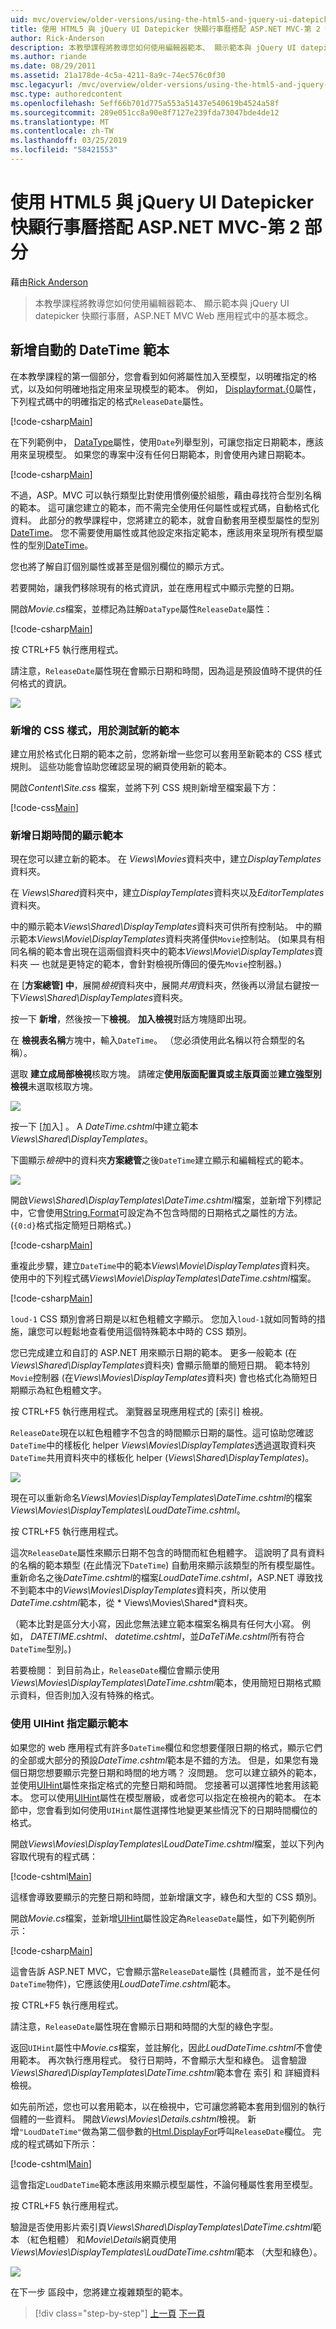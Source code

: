 ```yaml
---
uid: mvc/overview/older-versions/using-the-html5-and-jquery-ui-datepicker-popup-calendar-with-aspnet-mvc/using-the-html5-and-jquery-ui-datepicker-popup-calendar-with-aspnet-mvc-part-2
title: 使用 HTML5 與 jQuery UI Datepicker 快顯行事曆搭配 ASP.NET MVC-第 2 部分 |Microsoft Docs
author: Rick-Anderson
description: 本教學課程將教導您如何使用編輯器範本、 顯示範本與 jQuery UI datepicker 快顯行事曆，ASP.NET MV 中的基本概念...
ms.author: riande
ms.date: 08/29/2011
ms.assetid: 21a178de-4c5a-4211-8a9c-74ec576c0f30
msc.legacyurl: /mvc/overview/older-versions/using-the-html5-and-jquery-ui-datepicker-popup-calendar-with-aspnet-mvc/using-the-html5-and-jquery-ui-datepicker-popup-calendar-with-aspnet-mvc-part-2
msc.type: authoredcontent
ms.openlocfilehash: 5eff66b701d775a553a51437e540619b4524a58f
ms.sourcegitcommit: 289e051cc8a90e8f7127e239fda73047bde4de12
ms.translationtype: MT
ms.contentlocale: zh-TW
ms.lasthandoff: 03/25/2019
ms.locfileid: "58421553"
---
```

<a name="using-the-html5-and-jquery-ui-datepicker-popup-calendar-with-aspnet-mvc---part-2"></a>使用 HTML5 與 jQuery UI Datepicker 快顯行事曆搭配 ASP.NET MVC-第 2 部分
====================
藉由[Rick Anderson]((https://twitter.com/RickAndMSFT))

> 本教學課程將教導您如何使用編輯器範本、 顯示範本與 jQuery UI datepicker 快顯行事曆，ASP.NET MVC Web 應用程式中的基本概念。


## <a name="adding-an-automatic-datetime-template"></a>新增自動的 DateTime 範本

在本教學課程的第一個部分，您會看到如何將屬性加入至模型，以明確指定的格式，以及如何明確地指定用來呈現模型的範本。 例如， [Displayformat.{0](https://msdn.microsoft.com/library/system.componentmodel.dataannotations.displayformatattribute.aspx)屬性，下列程式碼中的明確指定的格式`ReleaseDate`屬性。

[!code-csharp[Main](using-the-html5-and-jquery-ui-datepicker-popup-calendar-with-aspnet-mvc-part-2/samples/sample1.cs)]

在下列範例中， [DataType](https://msdn.microsoft.com/library/system.componentmodel.dataannotations.datatype.aspx)屬性，使用`Date`列舉型別，可讓您指定日期範本，應該用來呈現模型。 如果您的專案中沒有任何日期範本，則會使用內建日期範本。

[!code-csharp[Main](using-the-html5-and-jquery-ui-datepicker-popup-calendar-with-aspnet-mvc-part-2/samples/sample2.cs)]

不過，ASP。MVC 可以執行類型比對使用慣例優於組態，藉由尋找符合型別名稱的範本。 這可讓您建立的範本，而不需完全使用任何屬性或程式碼，自動格式化資料。 此部分的教學課程中，您將建立的範本，就會自動套用至模型屬性的型別[DateTime](https://msdn.microsoft.com/library/system.datetime.aspx)。 您不需要使用屬性或其他設定來指定範本，應該用來呈現所有模型屬性的型別[DateTime](https://msdn.microsoft.com/library/system.datetime.aspx)。

您也將了解自訂個別屬性或甚至是個別欄位的顯示方式。

若要開始，讓我們移除現有的格式資訊，並在應用程式中顯示完整的日期。

開啟*Movie.cs*檔案，並標記為註解`DataType`屬性`ReleaseDate`屬性：

[!code-csharp[Main](using-the-html5-and-jquery-ui-datepicker-popup-calendar-with-aspnet-mvc-part-2/samples/sample3.cs)]

按 CTRL+F5 執行應用程式。

請注意，`ReleaseDate`屬性現在會顯示日期和時間，因為這是預設值時不提供的任何格式的資訊。

![](using-the-html5-and-jquery-ui-datepicker-popup-calendar-with-aspnet-mvc-part-2/_static/image1.png)

### <a name="adding-css-styles-for-testing-new-templates"></a>新增的 CSS 樣式，用於測試新的範本

建立用於格式化日期的範本之前，您將新增一些您可以套用至新範本的 CSS 樣式規則。 這些功能會協助您確認呈現的網頁使用新的範本。

開啟*Content\Site.cs*s 檔案，並將下列 CSS 規則新增至檔案最下方：

[!code-css[Main](using-the-html5-and-jquery-ui-datepicker-popup-calendar-with-aspnet-mvc-part-2/samples/sample4.css)]

### <a name="adding-datetime-display-templates"></a>新增日期時間的顯示範本

現在您可以建立新的範本。 在  *Views\Movies*資料夾中，建立*DisplayTemplates*資料夾。

在  *Views\Shared*資料夾中，建立*DisplayTemplates*資料夾以及*EditorTemplates*資料夾。

中的顯示範本*Views\Shared\DisplayTemplates*資料夾可供所有控制站。 中的顯示範本*Views\Movie\DisplayTemplates*資料夾將僅供`Movie`控制站。 (如果具有相同名稱的範本會出現在這兩個資料夾中的範本*Views\Movie\DisplayTemplates*資料夾 — 也就是更特定的範本，會針對檢視所傳回的優先`Movie`控制器。)

在 [**方案總管] 中**，展開*檢視*資料夾中，展開*共用*資料夾，然後再以滑鼠右鍵按一下*Views\Shared\DisplayTemplates*資料夾。

按一下 **新增**，然後按一下**檢視**。 **加入檢視**對話方塊隨即出現。

在 **檢視表名稱**方塊中，輸入`DateTime`。 （您必須使用此名稱以符合類型的名稱）。

選取 **建立成局部檢視**核取方塊。 請確定**使用版面配置頁或主版頁面**並**建立強型別檢視**未選取核取方塊。

![](using-the-html5-and-jquery-ui-datepicker-popup-calendar-with-aspnet-mvc-part-2/_static/image2.png)

按一下 [加入] 。 A *DateTime.cshtml*中建立範本*Views\Shared\DisplayTemplates*。

下圖顯示*檢視*中的資料夾**方案總管**之後`DateTime`建立顯示和編輯程式的範本。

![](using-the-html5-and-jquery-ui-datepicker-popup-calendar-with-aspnet-mvc-part-2/_static/image3.png)

開啟*Views\Shared\DisplayTemplates\DateTime.cshtml*檔案，並新增下列標記中，它會使用[String.Format](https://msdn.microsoft.com/library/system.string.format.aspx)可設定為不包含時間的日期格式之屬性的方法。 (`{0:d}`格式指定簡短日期格式。)

[!code-csharp[Main](using-the-html5-and-jquery-ui-datepicker-popup-calendar-with-aspnet-mvc-part-2/samples/sample5.cs)]

重複此步驟，建立`DateTime`中的範本*Views\Movie\DisplayTemplates*資料夾。 使用中的下列程式碼*Views\Movie\DisplayTemplates\DateTime.cshtml*檔案。

[!code-csharp[Main](using-the-html5-and-jquery-ui-datepicker-popup-calendar-with-aspnet-mvc-part-2/samples/sample6.cs)]

`loud-1` CSS 類別會將日期是以紅色粗體文字顯示。 您加入`loud-1`就如同暫時的措施，讓您可以輕鬆地查看使用這個特殊範本中時的 CSS 類別。

您已完成建立和自訂的 ASP.NET 用來顯示日期的範本。 更多一般範本 (在*Views\Shared\DisplayTemplates*資料夾) 會顯示簡單的簡短日期。 範本特別`Movie`控制器 (在*Views\Movies\DisplayTemplates*資料夾) 會也格式化為簡短日期顯示為紅色粗體文字。

按 CTRL+F5 執行應用程式。 瀏覽器呈現應用程式的 [索引] 檢視。

`ReleaseDate`現在以紅色粗體字不包含的時間顯示日期的屬性。這可協助您確認`DateTime`中的樣板化 helper *Views\Movies\DisplayTemplates*透過選取資料夾`DateTime`共用資料夾中的樣板化 helper (*Views\Shared\DisplayTemplates*)。

![](using-the-html5-and-jquery-ui-datepicker-popup-calendar-with-aspnet-mvc-part-2/_static/image4.png)

現在可以重新命名*Views\Movies\DisplayTemplates\DateTime.cshtml*的檔案*Views\Movies\DisplayTemplates\LoudDateTime.cshtml*。

按 CTRL+F5 執行應用程式。

這次`ReleaseDate`屬性來顯示日期不包含的時間而紅色粗體字。 這說明了具有資料的名稱的範本類型 (在此情況下`DateTime`) 自動用來顯示該類型的所有模型屬性。 重新命名之後*DateTime.cshtml*的檔案*LoudDateTime.cshtml*，ASP.NET 導致找不到範本中的*Views\Movies\DisplayTemplates*資料夾，所以使用*DateTime.cshtml*範本，從 * Views\Movies\Shared\*資料夾。

（範本比對是區分大小寫，因此您無法建立範本檔案名稱具有任何大小寫。 例如， *DATETIME.cshtml、 datetime.cshtml*，並*DaTeTiMe.cshtml*所有符合`DateTime`型別。)

若要檢閱： 到目前為止，`ReleaseDate`欄位會顯示使用*Views\Movies\DisplayTemplates\DateTime.cshtml*範本，使用簡短日期格式顯示資料，但否則加入沒有特殊的格式。

### <a name="using-uihint-to-specify-a-display-template"></a>使用 UIHint 指定顯示範本

如果您的 web 應用程式有許多`DateTime`欄位和您想要僅限日期的格式，顯示它們的全部或大部分的預設*DateTime.cshtml*範本是不錯的方法。 但是，如果您有幾個日期您想要顯示完整日期和時間的地方嗎？ 沒問題。 您可以建立額外的範本，並使用[UIHint](https://msdn.microsoft.com/library/system.componentmodel.dataannotations.uihintattribute.uihint.aspx)屬性來指定格式的完整日期和時間。 您接著可以選擇性地套用該範本。 您可以使用[UIHint](https://msdn.microsoft.com/library/system.componentmodel.dataannotations.uihintattribute.uihint.aspx)屬性在模型層級，或者您可以指定在檢視內的範本。 在本節中，您會看到如何使用`UIHint`屬性選擇性地變更某些情況下的日期時間欄位的格式。

開啟*Views\Movies\DisplayTemplates\LoudDateTime.cshtml*檔案，並以下列內容取代現有的程式碼：

[!code-cshtml[Main](using-the-html5-and-jquery-ui-datepicker-popup-calendar-with-aspnet-mvc-part-2/samples/sample7.cshtml)]

這樣會導致要顯示的完整日期和時間，並新增讓文字，綠色和大型的 CSS 類別。

開啟*Movie.cs*檔案，並新增[UIHint](https://msdn.microsoft.com/library/system.componentmodel.dataannotations.uihintattribute.uihint.aspx)屬性設定為`ReleaseDate`屬性，如下列範例所示：

[!code-csharp[Main](using-the-html5-and-jquery-ui-datepicker-popup-calendar-with-aspnet-mvc-part-2/samples/sample8.cs)]

這會告訴 ASP.NET MVC，它會顯示當`ReleaseDate`屬性 (具體而言，並不是任何`DateTime`物件)，它應該使用*LoudDateTime.cshtml*範本。

按 CTRL+F5 執行應用程式。

請注意，`ReleaseDate`屬性現在會顯示日期和時間的大型的綠色字型。

返回`UIHint`屬性中*Movie.cs*檔案，並註解化，因此*LoudDateTime.cshtml*不會使用範本。 再次執行應用程式。 發行日期時，不會顯示大型和綠色。 這會驗證*Views\Shared\DisplayTemplates\DateTime.cshtml*範本會在 索引 和 詳細資料檢視。

如先前所述，您也可以套用範本，以在檢視中，它可讓您將範本套用到個別的執行個體的一些資料。 開啟*Views\Movies\Details.cshtml*檢視。 新增`"LoudDateTime"`做為第二個參數的[Html.DisplayFor](https://msdn.microsoft.com/library/ee407420.aspx)呼叫`ReleaseDate`欄位。 完成的程式碼如下所示：

[!code-cshtml[Main](using-the-html5-and-jquery-ui-datepicker-popup-calendar-with-aspnet-mvc-part-2/samples/sample9.cshtml)]

這會指定`LoudDateTime`範本應該用來顯示模型屬性，不論何種屬性套用至模型。

按 CTRL+F5 執行應用程式。

驗證是否使用影片索引頁*Views\Shared\DisplayTemplates\DateTime.cshtml*範本 （紅色粗體） 和*Movie\Details*網頁使用*Views\Movies\DisplayTemplates\LoudDateTime.cshtml*範本 （大型和綠色）。

![](using-the-html5-and-jquery-ui-datepicker-popup-calendar-with-aspnet-mvc-part-2/_static/image5.png)

在下一步 區段中，您將建立複雜類型的範本。

> [!div class="step-by-step"]
> [上一頁](using-the-html5-and-jquery-ui-datepicker-popup-calendar-with-aspnet-mvc-part-1.md)
> [下一頁](using-the-html5-and-jquery-ui-datepicker-popup-calendar-with-aspnet-mvc-part-3.md)
